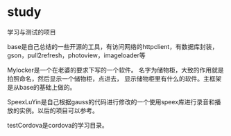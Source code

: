 # study
学习与测试的项目

base是自己总结的一些开源的工具，有访问网络的httpclient，有数据库封装，gson，pull2refresh，photoview，imageloader等

Mylocker是一个在老婆的要求下写的一个软件。
名字为储物柜，大致的作用就是拍照命名，然后显示一个储物柜，点进去，
显示储物柜里有什么的软件。主框架是从base的基础上做的。

SpeexLuYin是自己根据gauss的代码进行修改的一个使用speex库进行录音和播放的实例。以后的项目可以参考。

testCordova是cordova的学习目录。

